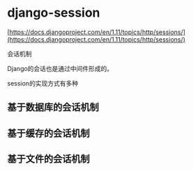 # django-session
[https://docs.djangoproject.com/en/1.11/topics/http/sessions/](https://docs.djangoproject.com/en/1.11/topics/http/sessions/)

会话机制

Django的会话也是通过中间件形成的。

session的实现方式有多种

## 基于数据库的会话机制

## 基于缓存的会话机制

## 基于文件的会话机制

## 
